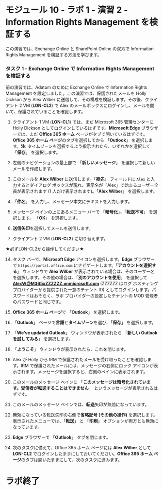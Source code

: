 # モジュール 10 - ラボ 1 - 演習 2 - Information Rights Management を検証する 

この演習では、Exchange Online と SharePoint Online の双方で Information Rights Management を検証する方法を学びます。
 
### タスク 1 - Exchange Online で Information Rights Management を検証する

前の演習では、Adatum のために Exchange Online で Information Rights Management を設定しました。この演習では、保護されたメールを Holly Dickson から Alex Wilber に送信して、その構成を検証します。その後、クライアント 2 VM (**LON-CL2**) で Alex のメールボックスにログインし、メールを開いて、保護されていることを確認します。  

1. クライアント 1 VM (**LON-CL1**) では、まだ Microsoft 365 管理センターに Holly Dickson としてログインしているはずです。**Microsoft Edge** ブラウザーでは、まだ **Office 365 ホーム** ページがタブで開いているはずです。**Office 365 ホーム ページ**のタブを選択してから 「**Outlook**」 を選択します。**注**: タイムゾーンを選択するよう指示されたら、いずれかを選択して 「**保存**」 を選択します。 

4. 左側のナビゲーションの最上部で 「**新しいメッセージ**」 を選択して新しいメールを作成します。

5. このメールを **Alex Wilber** に送信します。「**宛先**」 フィールドに `Alex` と入力するとダイアログ ボックスが現れ、表示名が「Alex」で始まるユーザー全員が表示されます (1 人だけ表示されます)。「**Alex Wilber**」 を選択します。

6. 「**件名**」 を入力し、メッセージ本文にテキストを入力します。 

7. メッセージ ペインの上にあるメニュー バーで 「**暗号化**」、「**転送不可**」 を選択します。  「**OK**」 を選択します。

10. **送信矢印**を選択してメールを送信します。 

11. クライアント 2 VM (**LON-CL2**) に切り替えます。

★必ずLON-CL2から操作してください★

14. タスク バーで、**Microsoft Edge** アイコンを選択します。**Edge** ブラウザーで `https://portal.office.com` にナビゲートします。「**アカウントを選択する**」 ウィンドウで **Alex Wilber** が表示されている場合は、そのユーザー名を選択します。その他の場合は、「**別のアカウントを使用**」 を選択して **AlexW@M365xZZZZZZ.onmicrosoft.com** (ZZZZZZ はログ ホスティング プロバイダーから提供された一意のテナント ID) としてログインします。パスワードはおそらく、ラボ プロバイダーの設定したテナントの MOD 管理者のパスワードと同じです。<br/>

15. **Office 365 ホーム ページ**で 「**Outlook**」 を選択します。 

16. 「**Outlook**」 ページで**言語**と**タイムゾーン**を選び、「**保存**」 を選択します。 

17. 「**We’ve updated Outlook**」 ウィンドウが表示されたら 「**新しい Outlook を試してみる**」 を選択します。 

18. 「**ようこそ**」 ウィンドウが表示されたら、これを閉じます。 

19. Alex が Holly から IRM で保護されたメールを受け取ったことを確認します。IRM で保護されたメールには、メッセージの右側にロック アイコンが表示されます。メッセージを選択すると、右側のペインに表示されます。

20. このメールのメッセージ ペインに 「**このメッセージは暗号化されています。受信者が転送することはできません**」 というメッセージが表示されるはずです。

21. このメールのメッセージ ペインでは、**転送**矢印が無効になっています。 

22. 無効になっている転送矢印の右側で**省略記号 (その他の操作)** を選択します。表示されたメニューでは、「**転送**」 と 「**印刷**」 オプションが両方とも無効になっています。 

23. **Edge** ブラウザーで 「**Outlook**」 タブを閉じます。 

24. 次のタスクに備えて、Office 365 ホーム ページには **Alex Wilber** として **LON-CL2** でログインしたままにしておいてください。**Office 365 ホーム ページ**のタブは開いたままにして、次のタスクに進みます。

# ラボ終了
